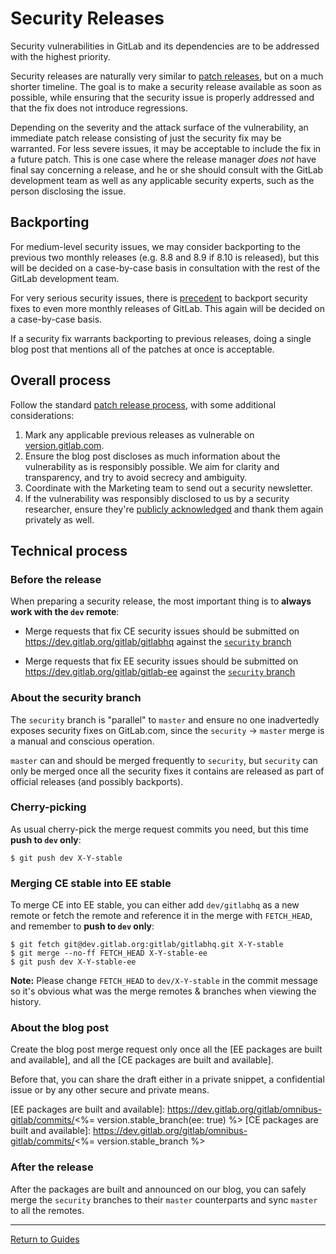 # Security Releases

Security vulnerabilities in GitLab and its dependencies are to be addressed with
the highest priority.

Security releases are naturally very similar to [patch releases](patch.md), but
on a much shorter timeline. The goal is to make a security release available as
soon as possible, while ensuring that the security issue is properly addressed
and that the fix does not introduce regressions.

Depending on the severity and the attack surface of the vulnerability, an
immediate patch release consisting of just the security fix may be warranted.
For less severe issues, it may be acceptable to include the fix in a future
patch. This is one case where the release manager _does not_ have final say
concerning a release, and he or she should consult with the GitLab development
team as well as any applicable security experts, such as the person disclosing
the issue.

## Backporting

For medium-level security issues, we may consider backporting to the previous
two monthly releases (e.g. 8.8 and 8.9 if 8.10 is released), but this will
be decided on a case-by-case basis in consultation with the rest of the GitLab
development team.

For very serious security issues, there is
[precedent](https://about.gitlab.com/2016/05/02/cve-2016-4340-patches/)
to backport security fixes to even more monthly releases of GitLab. This again
will be decided on a case-by-case basis.

If a security fix warrants backporting to previous releases, doing a single blog
post that mentions all of the patches at once is acceptable.

## Overall process

Follow the standard [patch release process](patch.md#process), with some
additional considerations:

1. Mark any applicable previous releases as vulnerable on [version.gitlab.com].
1. Ensure the blog post discloses as much information about the vulnerability as
   is responsibly possible. We aim for clarity and transparency, and try to
   avoid secrecy and ambiguity.
1. Coordinate with the Marketing team to send out a security newsletter.
1. If the vulnerability was responsibly disclosed to us by a security
   researcher, ensure they're [publicly acknowledged] and thank them again
   privately as well.

[version.gitlab.com]: https://version.gitlab.com/
[publicly acknowledged]: https://about.gitlab.com/vulnerability-acknowledgements/

## Technical process

### Before the release

When preparing a security release, the most important thing is to **always work
with the `dev` remote**:

- Merge requests that fix CE security issues should be submitted on
  https://dev.gitlab.org/gitlab/gitlabhq against the
  [`security` branch](https://dev.gitlab.org/gitlab/gitlabhq/tree/security)

- Merge requests that fix EE security issues should be submitted on
  https://dev.gitlab.org/gitlab/gitlab-ee against the
  [`security` branch](https://dev.gitlab.org/gitlab/gitlab-ee/tree/security)

### About the security branch

The `security` branch is "parallel" to `master` and ensure no one inadvertedly
exposes security fixes on GitLab.com, since the `security` -> `master` merge is
a manual and conscious operation.

`master` can and should be merged frequently to `security`, but `security` can
only be merged once all the security fixes it contains are released as part of
official releases (and possibly backports).

### Cherry-picking

As usual cherry-pick the merge request commits you need, but this time **push to
`dev` only**:

```shell
$ git push dev X-Y-stable
```

### Merging CE stable into EE stable

To merge CE into EE stable, you can either add `dev/gitlabhq` as a new remote or
fetch the remote and reference it in the merge with `FETCH_HEAD`, and remember
to **push to `dev` only**:

```shell
$ git fetch git@dev.gitlab.org:gitlab/gitlabhq.git X-Y-stable
$ git merge --no-ff FETCH_HEAD X-Y-stable-ee
$ git push dev X-Y-stable-ee
```

**Note:** Please change `FETCH_HEAD` to `dev/X-Y-stable` in the commit message so it's
obvious what was the merge remotes & branches when viewing the history.

### About the blog post

Create the blog post merge request only once all the [EE packages are built and
available], and all the [CE packages are built and available].

Before that, you can share the draft either in a private snippet, a confidential
issue or by any other secure and private means.

[EE packages are built and available]: https://dev.gitlab.org/gitlab/omnibus-gitlab/commits/<%= version.stable_branch(ee: true) %>
[CE packages are built and available]: https://dev.gitlab.org/gitlab/omnibus-gitlab/commits/<%= version.stable_branch %>

### After the release

After the packages are built and announced on our blog, you can safely merge the
`security` branches to their `master` counterparts and sync `master` to all the
remotes.

---

[Return to Guides](../README.md#guides)
